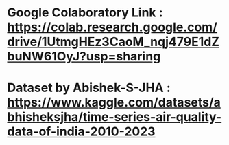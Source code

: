 # Google Colaboratory Link : https://colab.research.google.com/drive/1UtmgHEz3CaoM_nqj479E1dZbuNW61OyJ?usp=sharing 
# Dataset by Abishek-S-JHA : https://www.kaggle.com/datasets/abhisheksjha/time-series-air-quality-data-of-india-2010-2023
